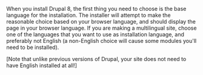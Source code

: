 When you install Drupal 8, the first thing you need to choose is the base language for the installation. The installer will attempt to make the reasonable choice based on your browser language, and should display the page in your browser language. If you are making a multilingual site, choose one of the languages that you want to use as installation language, and preferably not English (a non-English choice will cause some modules you'll need to be installed).

\[Note that unlike previous versions of Drupal, your site does not need to have English installed at all!\]